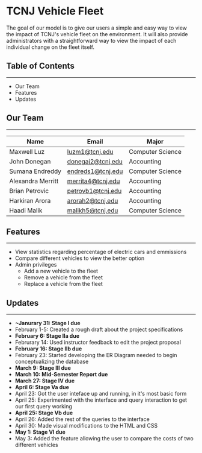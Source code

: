 # TCNJ Vehicle Fleet 
The goal of our model is to give our users a simple and easy way to view the impact of TCNJ's vehicle fleet on the environment. It will also provide administrators with a straightforward way to view the impact of each individual change on the fleet itself.

## Table of Contents
** **
- Our Team
- Features
- Updates

## Our Team
-- --
|Name|Email|Major|
|------|-----|-------|      
|Maxwell Luz | luzm1@tcnj.edu|Computer Science
|John Donegan |  donegaj2@tcnj.edu|Accounting
|Sumana Endreddy | endreds1@tcnj.edu|Computer Science
|Alexandra Merritt | merrita4@tcnj.edu| Accounting
|Brian Petrovic | petrovb1@tcnj.edu| Accounting
|Harkiran Arora | arorah2@tcnj.edu| Accounting
|Haadi Malik | malikh5@tcnj.edu| Computer Science

## Features
-- --
- View statistics regarding percentage of electric cars and emmissions
- Compare different vehicles to view the better option
- Admin privileges
    - Add a new vehicle to the fleet
    - Remove a vehicle from the fleet
    - Replace a vehicle from the fleet

## Updates
-- --
- **~Janurary 31: Stage I due**
- February 1-5: Created a rough draft about the project specifications
- **February 6: Stage IIa due**
- Februrary 14: Used instructor feedback to edit the project proposal
- **February 16: Stage IIb due**
- February 23: Started developing the ER Diagram needed to begin conceptualizing the database
- **March 9: Stage III due**
- **March 10: Mid-Semester Report due**
- **March 27: Stage IV due**
- **April 6: Stage Va due**
- April 23: Got the user inteface up and running, in it's most basic form
- April 25: Experimented with the interface and query interaction to get our first query working
- **April 25: Stage Vb due** &nbsp;
- April 26: Added the rest of the queries to the interface
- April 30: Made visual modifications to the HTML and CSS
- **May 1: Stage VI due**
- May 3: Added the feature allowing the user to compare the costs of two different vehicles

